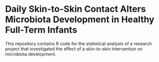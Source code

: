 # Daily Skin-to-Skin Contact Alters Microbiota Development in Healthy Full-Term Infants



This repository contains R code for the statistical analysis of a research project that investigated the effect of a skin-to-skin intervention on microbiota development.
